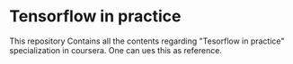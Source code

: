 # Tensorflow in practice 
This repository Contains all the contents regarding "Tesorflow in practice" specialization in coursera. One can ues this as reference.
 
